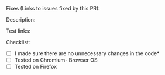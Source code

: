 <!-- A link to all issues that this pull request will address, 
Link all issues with the number, like #123. Put "None" if you are making a new bypass-->
Fixes (Links to issues fixed by this PR): 

<!-- A brief description of what you did. Write the sites you bypassed and what changes/ additions to the source code.
Don't worry about this being too long, we care more about the code than your writing skills 😉-->
Description:

<!-- Add test links for all sites in the pull request. Make sure to link one test link per site
Make sure to hyperlink test links to avoid making the PR look messy
To make a hyperlink, the format is [domain name](direct link)-->
Test links:

Checklist:
<!--Add an x to mark as done-->
- [ ] I made sure there are no unnecessary changes in the code*
- [ ] Tested on Chromium- Browser OS
- [ ] Tested on Firefox

<!--\* indicates required -->
